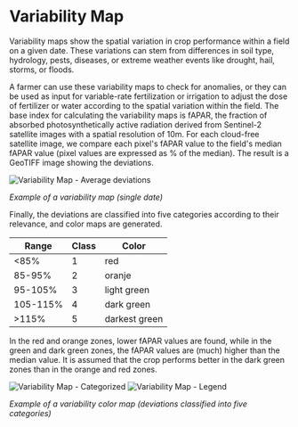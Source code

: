 # Variability Map
Variability maps show the spatial variation in crop performance within a field on a given date. These variations can stem from differences in soil type, hydrology, pests, diseases, or extreme weather events like drought, hail, storms, or floods.

A farmer can use these variability maps to check for anomalies, or they can be used as input for variable-rate fertilization or irrigation to adjust the dose of fertilizer or water according to the spatial variation within the field.
The base index for calculating the variability maps is fAPAR, the fraction of absorbed photosynthetically active radiation derived from Sentinel-2 satellite images with a spatial resolution of 10m. For each cloud-free satellite image, we compare each pixel's fAPAR value to the field's median fAPAR value (pixel values are expressed as % of the median). The result is a GeoTIFF image showing the deviations.

![Variability Map - Average deviations](https://artifactory.vgt.vito.be:443/auxdata-public/Nextland/services/descriptions/yieldpotentialmap/yieldmap_raw.png)

*Example of a variability map (single date)*

Finally, the deviations are classified into five categories according to their relevance, and color maps are generated.

| Range    | Class | Color           |
|----------|-------|-----------------|
| <85%     | 1     | red             |
| 85-95%   | 2     | oranje          |
| 95-105%  | 3     | light green     |
| 105-115% | 4     | dark green      |
| >115%    | 5     | darkest green   |



In the red and orange zones, lower fAPAR values are found, while in the green and dark green zones, the fAPAR values are (much) higher than the median value. It is assumed that the crop performs better in the dark green zones than in the orange and red zones.


![Variability Map - Categorized](https://artifactory.vgt.vito.be:443/auxdata-public/Nextland/services/descriptions/yieldpotentialmap/yieldmap_categories.png)
![Variability Map - Legend](https://artifactory.vgt.vito.be:443/auxdata-public/Nextland/services/descriptions/yieldpotentialmap/yieldmap_legend.png)

*Example of a variability color map (deviations classified into five categories)*
